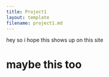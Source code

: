 ```yaml
---
title: Project1
layout: template
filename: project1.md
--- 
```


hey so i hope this shows up on this site

# maybe this too 
